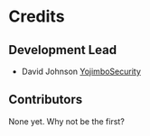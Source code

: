 # Credits

## Development Lead

- David Johnson [YojimboSecurity](https://github.com/YojimboSecurity)

## Contributors

None yet. Why not be the first?